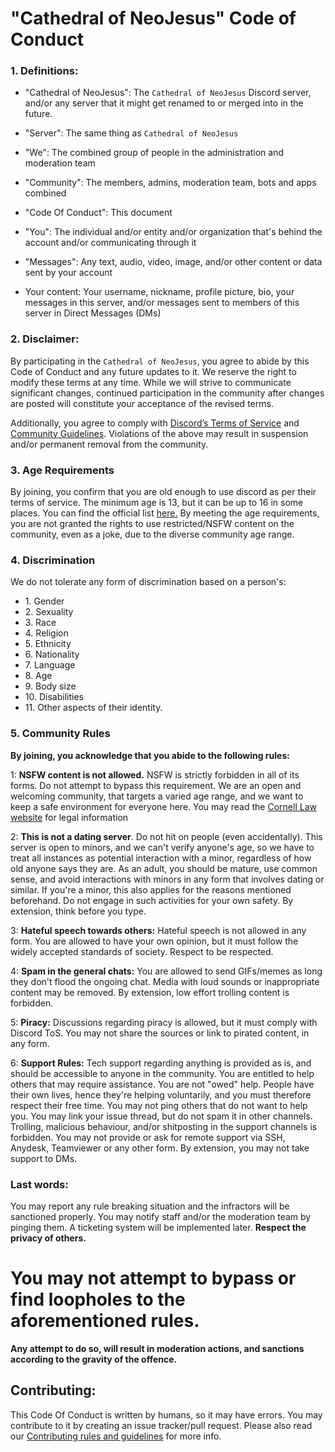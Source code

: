 # "Cathedral of NeoJesus" Code of Conduct

### 1. Definitions:

- "Cathedral of NeoJesus": The `Cathedral of NeoJesus` Discord server, and/or any server that it might get renamed to or
  merged into in the future.

- "Server": The same thing as `Cathedral of NeoJesus`

- "We": The combined group of people in the administration and moderation team

- "Community": The members, admins, moderation team, bots and apps combined

- "Code Of Conduct": This document

- "You": The individual and/or entity and/or organization that's behind the account and/or communicating
  through it

- "Messages": Any text, audio, video, image, and/or other content or data sent by your account

- Your content: Your username, nickname, profile picture, bio, your messages in this server, and/or messages sent to
  members of this server in Direct Messages (DMs)

### 2. Disclaimer:
By participating in the `Cathedral of NeoJesus`, you agree to abide by this Code of Conduct and any future updates to
it. We reserve the right to modify these terms at any time. While we will strive to communicate significant changes,
continued participation in the community after changes are posted will constitute your acceptance of the revised terms.

Additionally, you agree to comply with [Discord’s Terms of Service](https://discord.com/terms) and [Community
Guidelines](https://discord.com/guidelines). Violations of the above may result in suspension and/or permanent removal
from the community.

### 3. Age Requirements

By joining, you confirm that you are old enough to use discord as per their terms of service. The minimum age is 13, but
it can be up to 16 in some places. You can find the official list
[here.](https://support.discord.com/hc/en-us/articles/360040724612-Why-is-Discord-asking-for-my-birthday) By meeting the
age requirements, you are not granted the rights to use restricted/NSFW content on the community, even as a joke, due to
the diverse community age range.

### 4. Discrimination

We do not tolerate any form of discrimination based on a person's:

- 1\. Gender
- 2\. Sexuality
- 3\. Race
- 4\. Religion
- 5\. Ethnicity
- 6\. Nationality
- 7\. Language
- 8\. Age
- 9\. Body size
- 10\. Disabilities
- 11\. Other aspects of their identity.


### 5. Community Rules

**By joining, you acknowledge that you abide to the following rules:**

  1: **NSFW content is not allowed.**
  NSFW is strictly forbidden in all of its forms. Do not attempt to bypass this requirement. We are an open and
  welcoming community, that targets a varied age range, and we want to keep a safe environment for everyone here. You
  may read the [Cornell Law website](https://www.law.cornell.edu/uscode/text/18/2256) for legal information

  2: **This is not a dating server**.
  Do not hit on people (even accidentally). This server is open to minors, and we can't verify anyone's age, so we have
  to treat all instances as potential interaction with a minor, regardless of how old anyone says they are. As an adult,
  you should be mature, use common sense, and avoid interactions with minors in any form that involves dating or
  similar. If you're a minor, this also applies for the reasons mentioned beforehand. Do not engage in such activities
  for your own safety. By extension, think before you type.

  3: **Hateful speech towards others:**
  Hateful speech is not allowed in any form. You are allowed to have your own opinion, but it must follow the widely
  accepted standards of society. Respect to be respected.

  4: **Spam in the general chats:**
  You are allowed to send GIFs/memes as long they don't flood the ongoing chat. Media with loud sounds or inappropriate
  content may be removed. By extension, low effort trolling content is forbidden.

  5: **Piracy:**
  Discussions regarding piracy is allowed, but it must comply with Discord ToS. You may not share the sources or link to
  pirated content, in any form. 

  6: **Support Rules:**
  Tech support regarding anything is provided as is, and should be accessible to anyone in the community. You are
  entitled to help others that may require assistance. You are not "owed" help. People have their own lives, hence
  they're helping voluntarily, and you must therefore respect their free time. You may not ping others that do not want
  to help you. You may link your issue thread, but do not spam it in other channels. Trolling, malicious behaviour,
  and/or shitposting in the support channels is forbidden. You may not provide or ask for remote support via SSH,
  Anydesk, Teamviewer or any other form. By extension, you may not take support to DMs.
  
### Last words:
You may report any rule breaking situation and the infractors will be sanctioned properly. You may notify staff and/or
the moderation team by pinging them. A ticketing system will be implemented later.
**Respect the privacy of others.**

# You may not attempt to bypass or find loopholes to the aforementioned rules.
  **Any attempt to do so, will result in moderation actions, and sanctions according to the gravity of the offence.**

## Contributing:

This Code Of Conduct is written by humans, so it may have errors. You may contribute to it by creating an issue
tracker/pull request. Please also read our [Contributing rules and guidelines](contributing.md) for more info.

<!-- this is never gonna render in the readme, so here i go: -->
<!-- made and written with love on neovim. Original document by @ingenarel, revision by hazelshantz -->
<!-- pretty please don't remove this -->
